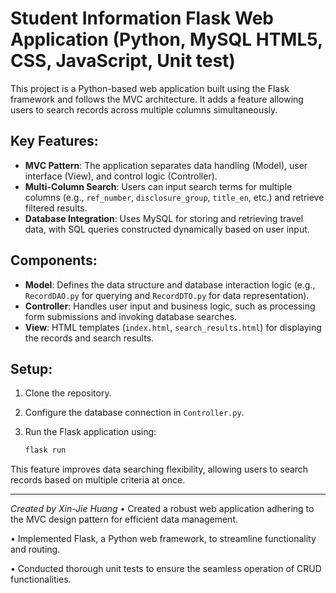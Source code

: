 # Student Information Flask Web Application (Python, MySQL HTML5, CSS, JavaScript, Unit test)


This project is a Python-based web application built using the Flask framework and follows the MVC architecture. It adds a feature allowing users to search records across multiple columns simultaneously.

## Key Features:
- **MVC Pattern**: The application separates data handling (Model), user interface (View), and control logic (Controller).
- **Multi-Column Search**: Users can input search terms for multiple columns (e.g., `ref_number`, `disclosure_group`, `title_en`, etc.) and retrieve filtered results.
- **Database Integration**: Uses MySQL for storing and retrieving travel data, with SQL queries constructed dynamically based on user input.

## Components:
- **Model**: Defines the data structure and database interaction logic (e.g., `RecordDAO.py` for querying and `RecordDTO.py` for data representation).
- **Controller**: Handles user input and business logic, such as processing form submissions and invoking database searches.
- **View**: HTML templates (`index.html`, `search_results.html`) for displaying the records and search results.

## Setup:
1. Clone the repository.
2. Configure the database connection in `Controller.py`.
3. Run the Flask application using:

    ```bash
    flask run
    ```

This feature improves data searching flexibility, allowing users to search records based on multiple criteria at once.

---

*Created by Xin-Jie Huang*
•	Created a robust web application adhering to the MVC design pattern for efficient data management.

•	Implemented Flask, a Python web framework, to streamline functionality and routing.

•	Conducted thorough unit tests to ensure the seamless operation of CRUD functionalities.

